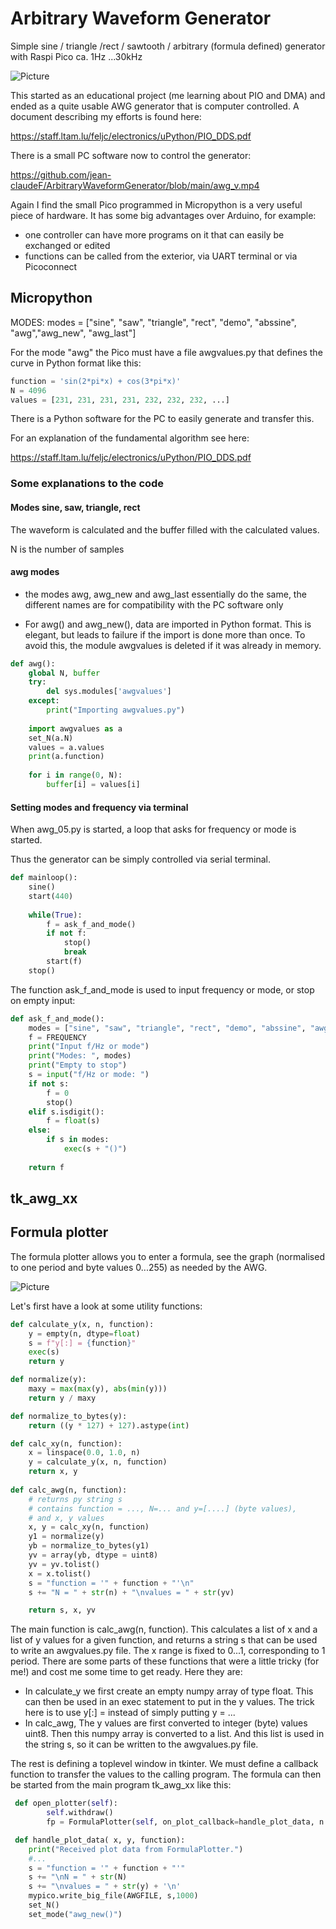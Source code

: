 # Arbitrary Waveform Generator
Simple sine / triangle /rect / sawtooth / arbitrary (formula defined) generator with Raspi Pico ca. 1Hz ...30kHz

![Picture](awg_04.png)

This started as an educational project (me learning about PIO and DMA) and ended as a quite usable AWG generator that is computer controlled.
A document describing my efforts is found here:

https://staff.ltam.lu/feljc/electronics/uPython/PIO_DDS.pdf

There is a small PC software now to control the generator:

https://github.com/jean-claudeF/ArbitraryWaveformGenerator/blob/main/awg_v.mp4

Again I find the small Pico programmed in Micropython is a very useful piece of hardware.
It has some big advantages over Arduino, for example:
- one controller can have more programs on it that can easily be exchanged or edited
- functions can be called from the exterior, via UART terminal or via Picoconnect

## Micropython

MODES:
modes = ["sine", "saw", "triangle", "rect", "demo", "abssine", "awg","awg_new", "awg_last"]

For the mode "awg" the Pico must have a file awgvalues.py that defines the curve in Python format
like this:

``` python
function = 'sin(2*pi*x) + cos(3*pi*x)'
N = 4096
values = [231, 231, 231, 231, 232, 232, 232, ...]
```

There is a Python software for the PC to easily generate and transfer this.

For an explanation of the fundamental algorithm see here:

https://staff.ltam.lu/feljc/electronics/uPython/PIO_DDS.pdf


### Some explanations to the code

#### Modes sine, saw, triangle, rect

The waveform is calculated and the buffer filled with the calculated values.

N is the number of samples


#### awg modes

- the modes awg, awg_new and awg_last essentially do the same, the different names are for compatibility with the PC software only


- For awg() and awg_new(), data are imported in Python format.
This is elegant, but leads to failure if the import is done more than once.
To avoid this, the module awgvalues is deleted if it was already in memory.

``` python
def awg():
    global N, buffer
    try:
        del sys.modules['awgvalues']
    except:
        print("Importing awgvalues.py")
        
    import awgvalues as a
    set_N(a.N)
    values = a.values
    print(a.function)
   
    for i in range(0, N):
        buffer[i] = values[i]
```        

#### Setting modes and frequency via terminal

When awg_05.py is started, a loop that asks for frequency or mode is started.

Thus the generator can be simply controlled via serial terminal.

``` python
def mainloop():
    sine()
    start(440)
    
    while(True):
        f = ask_f_and_mode()
        if not f:
            stop()
            break
        start(f) 
    stop()
```

The function ask_f_and_mode is used to input frequency or mode, or stop on empty input:

``` python
def ask_f_and_mode():
    modes = ["sine", "saw", "triangle", "rect", "demo", "abssine", "awg","awg_new", "awg_last"]
    f = FREQUENCY
    print("Input f/Hz or mode")
    print("Modes: ", modes)
    print("Empty to stop")
    s = input("f/Hz or mode: ")
    if not s:
        f = 0
        stop()
    elif s.isdigit():
        f = float(s)
    else:
        if s in modes:
            exec(s + "()")
    
    return f
```

## tk_awg_xx



## Formula plotter
The formula plotter allows you to enter a formula, see the graph (normalised to one period and byte values 0...255) as needed by the AWG.

![Picture](formula_plotter.png)

Let's first have a look at some utility functions:

``` python
def calculate_y(x, n, function):
    y = empty(n, dtype=float)
    s = f"y[:] = {function}"
    exec(s)
    return y

def normalize(y):
    maxy = max(max(y), abs(min(y)))
    return y / maxy

def normalize_to_bytes(y):
    return ((y * 127) + 127).astype(int)

def calc_xy(n, function):
    x = linspace(0.0, 1.0, n)
    y = calculate_y(x, n, function)
    return x, y
    
def calc_awg(n, function):
    # returns py string s 
    # contains function = ..., N=... and y=[....] (byte values), 
    # and x, y values
    x, y = calc_xy(n, function)
    y1 = normalize(y)
    yb = normalize_to_bytes(y1)
    yv = array(yb, dtype = uint8)
    yv = yv.tolist()
    x = x.tolist()
    s = "function = '" + function + "'\n"
    s += "N = " + str(n) + "\nvalues = " + str(yv)

    return s, x, yv    
```
The main function is calc_awg(n, function).
This calculates a list of x and a list of y values for a given function, and returns a string s that can be used to write an awgvalues.py file.
The x range is fixed to 0...1, corresponding to 1 period.
There are some parts of these functions that were a little tricky (for me!) and cost me some time to get ready.
Here they are:
- In calculate_y we first create an empty numpy array of type float. This can then be used in an exec statement to put in the y values.
The trick here is to use y[:] = instead of simply putting  y = ...
- In calc_awg, The y values are first converted to integer (byte) values uint8. Then this numpy array is converted to a list. And this list is used in the string s, so it can be written to the awgvalues.py file.


The rest is defining a toplevel window in tkinter. We must define a callback function to transfer the values to the calling program.
The formula can then be started from the main program tk_awg_xx like this:

```python
 def open_plotter(self):
        self.withdraw()
        fp = FormulaPlotter(self, on_plot_callback=handle_plot_data, n = 4096)

 def handle_plot_data( x, y, function):
    print("Received plot data from FormulaPlotter.")
    #...
    s = "function = '" + function + "'"
    s += "\nN = " + str(N)
    s += "\nvalues = " + str(y) + '\n'
    mypico.write_big_file(AWGFILE, s,1000)
    set_N()
    set_mode("awg_new()")
```












